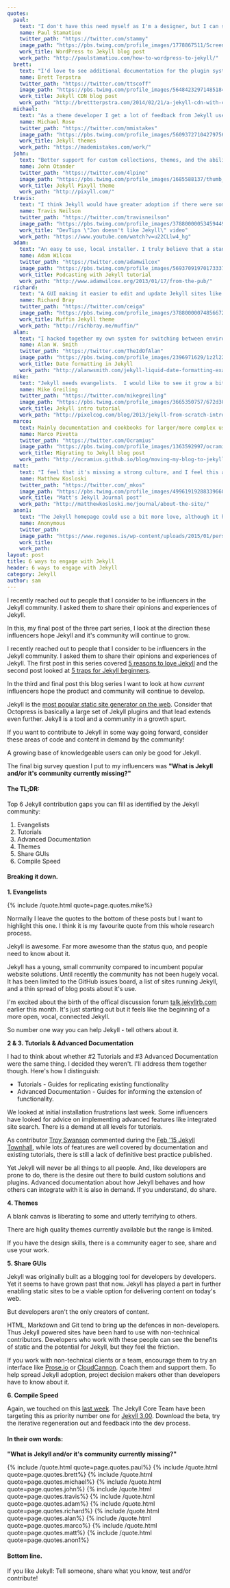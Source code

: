 ```yaml
---
quotes:
  paul:
    text: "I don't have this need myself as I'm a designer, but I can see the need for more and better designed Jekyll themes. The majority I've seen are made by engineers so they are not quite super slick on the design side yet. ;-)"
    name: Paul Stamatiou
    twitter_path: "https://twitter.com/stammy"
    image_path: "https://pbs.twimg.com/profile_images/1778867511/Screen_Shot_2012-01-24_at_2.03.52_PM_400x400.png"
    work_title: WordPress to Jekyll blog post
    work_path: "http://paulstamatiou.com/how-to-wordpress-to-jekyll/"
  brett:
    text: "I'd love to see additional documentation for the plugin system. The basics are well documented these days, but it still takes a lot of digging to figure out how to do anything unexpected."
    name: Brett Terpstra
    twitter_path: "https://twitter.com/ttscoff"
    image_path: "https://pbs.twimg.com/profile_images/564842329714851840/qqDLuEwd_400x400.jpeg"
    work_title: Jekyll CDN blog post
    work_path: "http://brettterpstra.com/2014/02/21/a-jekyll-cdn-with-cloudfront/"
  michael:
    text: "As a theme developer I get a lot of feedback from Jekyll users. The ones I hear from the most are generally non-devs who gravitate to Jekyll because of the free hosting GitHub Pages provides. From their comments there definitely is a void to fill in providing a service that makes working with Jekyll easier. Whether that's something like prose.io, a GUI wrapper for those who fear the CLI, or just making it easier to get it installed and running on their system. As far as features for Jekyll it seems to be moving in the right direction with 3.0. I have a fairly large Jekyll site and it takes forever to build, so anything to improve performance there has my vote. With the incremental rebuild stuff the Jekyll core team is working on hopefully that will be a non-issue."
    name: Michael Rose
    twitter_path: "https://twitter.com/mmistakes"
    image_path: "https://pbs.twimg.com/profile_images/560937271042797568/m5VndD_B.jpeg"
    work_title: Jekyll themes
    work_path: "https://mademistakes.com/work/"
  john:
    text: "Better support for custom collections, themes, and the ability to potentially switch out themes on the fly. It would be ideal if there were an easier way to ship with plugin support (Github pages doesn't support it)."
    name: John Otander
    twitter_path: "https://twitter.com/4lpine"
    image_path: "https://pbs.twimg.com/profile_images/1685588137/thumb_400x400.jpg"
    work_title: Jekyll Pixyll theme
    work_path: "http://pixyll.com/"
  travis:
    text: "I think Jekyll would have greater adoption if there were some app that would handle the config and compile. I answer a lot of questions all day about how to do this or that. Mostly just getting started. A lot of questions about getting it running on windows. It's hard to dev a Jekyll site for someone else. They just want a blog. There is prose.io, but it has its ... hang ups."
    name: Travis Neilson
    twitter_path: "https://twitter.com/travisneilson"
    image_path: "https://pbs.twimg.com/profile_images/378800000534594497/ff6e59ec85e5f439931a13a11e7e5212_400x400.jpeg"
    work_title: "DevTips \"Jon doesn't like Jekyll\" video"
    work_path: "https://www.youtube.com/watch?v=u22CLlw4_hg"
  adam:
    text: "An easy to use, local installer. I truly believe that a standalone installer for Jekyll is needed to open it out to people unable to find their way through installing and managing gems just to get up and running. There is Omnibus Jekyll, a standalone installer for Jekyll and dependencies, but work on that is slow and not currently the main focus of the Jekyll developers."
    name: Adam Wilcox
    twitter_path: "https://twitter.com/adamwilcox"
    image_path: "https://pbs.twimg.com/profile_images/569370919701733376/SZzuCEB-_400x400.jpeg"
    work_title: Podcasting with Jekyll tutorial
    work_path: "http://www.adamwilcox.org/2013/01/17/from-the-pub/"
  richard:
    text: "A GUI making it easier to edit and update Jekyll sites like Wordpress, or Tumblr. Possibly a Nodejs version."
    name: Richard Bray
    twitter_path: "https://twitter.com/ceiga"
    image_path: "https://pbs.twimg.com/profile_images/378800000748566726/83e335bc62829792ef3fa876463bb7e3_400x400.jpeg"
    work_title: Muffin Jekyll theme
    work_path: "http://richbray.me/muffin/"
  alan:
    text: "I hacked together my own system for switching between environments: Dev - for testing HTML/JS/CSS changes; Drafts - to speed up jekyll builds for previewing content; and Prod - what I build locally that gets deployed to the site. For a while, I setup an external image directory so that images weren't under the main tree. I don't do that anymore and am not sure it's needed."
    name: Alan W. Smith
    twitter_path: "https://twitter.com/TheIdOfAlan"
    image_path: "https://pbs.twimg.com/profile_images/2396971629/1z2l22mqcpqvhlv3hs9t_400x400.jpeg"
    work_title: Date formatting in Jekyll
    work_path: "http://alanwsmith.com/jekyll-liquid-date-formatting-examples"
  mike:
    text: "Jekyll needs evangelists.  I would like to see it grow a bit outside of its niche and reach more mainstream support, though given its learning curve I realize the mainstream appeal may have a ceiling. I for one am sick of clients handing me a bloated Wordpress installation to maintain when all they are using it for are few static web pages and a layout template.  The number of server resources and maintenance headaches that could be avoided is staggering."
    name: Mike Greiling
    twitter_path: "https://twitter.com/mikegreiling"
    image_path: "https://pbs.twimg.com/profile_images/3665350757/672d30f885ed73aa4e1d7d8d87289649_400x400.png"
    work_title: Jekyll intro tutorial
    work_path: "http://pixelcog.com/blog/2013/jekyll-from-scratch-introduction/"
  marco:
    text: Mainly documentation and cookbooks for larger/more complex use-cases (reporting/crawling/data sources/etc)
    name: Marco Pivetta
    twitter_path: "https://twitter.com/Ocramius"
    image_path: "https://pbs.twimg.com/profile_images/1363592997/ocramius-aethril-marco-pivetta-1_400x400.png"
    work_title: Migrating to Jekyll blog post
    work_path: "http://ocramius.github.io/blog/moving-my-blog-to-jekyll/"
  matt:
    text: "I feel that it's missing a strong culture, and I feel this amazing technology is underrated."
    name: Matthew Kosloski
    twitter_path: "https://twitter.com/_mkos"
    image_path: "https://pbs.twimg.com/profile_images/499619192883396609/lAwfijv8_400x400.jpeg"
    work_title: "Matt's Jekyll Journal post"
    work_path: "http://matthewkosloski.me/journal/about-the-site/"
  anon1:
    text: "The Jekyll homepage could use a bit more love, although it has been getting better (better instructions, more comprehensive). It is still not always clear why Jekyll works certain ways, or how to do things that aren't the exact things described on jekyllrb.com. I imagine that there is a lot of more advanced functionality that I don't use because the tutorials just aren't there yet, or they're written for a more advanced developer audience (I am definitely at the less technical of the developer spectrum)."
    name: Anonymous
    twitter_path:
    image_path: "https://www.regenes.is/wp-content/uploads/2015/01/person-placeholder-400x400.png"
    work_title:
    work_path:
layout: post
title: 6 ways to engage with Jekyll
header: 6 ways to engage with Jekyll
category: Jekyll
author: sam
---
```

I recently reached out to people that I consider to be influencers in the Jekyll community. I asked them to share their opinions and experiences of Jekyll.

In this, my final post of the three part series, I look at the direction these influencers hope Jekyll and it's community will continue to grow.

<!-- excerpt stop -->

I recently reached out to people that I consider to be influencers in the Jekyll community. I asked them to share their opinions and experiences of Jekyll. The first post in this series covered [5 reasons to love Jekyll](http://cloudcannon.com/jekyll/2015/03/04/5-reasons-you-should-use-jekyll.html) and the second post looked at [5 traps for Jekyll beginners](http://cloudcannon.com/jekyll/2015/03/13/5-common-jekyll-traps.html).

In the third and final post this blog series I want to look at how _current_ influencers hope the product and community will continue to develop.

Jekyll is the [most popular static site generator on the web](https://www.staticgen.com/). Consider that Octopress is basically a large set of Jekyll plugins and that lead extends even further. Jekyll is a tool and a community in a growth spurt.

If you want to contribute to Jekyll in some way going forward, consider these areas of code and content in demand by the community!

A growing base of knowledgeable users can only be good for Jekyll.

The final big survey question I put to my influencers was **&quot;What is Jekyll and/or it&#39;s community currently missing?&quot;**

#### The TL;DR:

Top 6 Jekyll contribution gaps you can fill as identified by the Jekyll community:

1.  Evangelists
2.  Tutorials
3.  Advanced Documentation
4.  Themes
5.  Share GUIs
6.  Compile Speed

#### Breaking it down.

**1.  Evangelists**

{% include /quote.html quote=page.quotes.mike%}

Normally I leave the quotes to the bottom of these posts but I want to highlight this one. I think it is my favourite quote from this whole research process. 

Jekyll is awesome. Far more awesome than the status quo, and people need to know about it.

Jekyll has a young, small community compared to incumbent popular website solutions. Until recently the community has not been hugely vocal. It has been limited to the GitHub issues board, a list of sites running Jekyll, and a thin spread of blog posts about it&#39;s use.

I&#39;m excited about the birth of the offical discussion forum [talk.jekyllrb.com](https://talk.jekyllrb.com/) earlier this month. It&#39;s just starting out but it feels like the beginning of a more open, vocal, connected Jekyll.

So number one way you can help Jekyll - tell others about it.

**2 &amp; 3. Tutorials &amp; Advanced Documentation**

I had to think about whether #2 Tutorials and #3 Advanced Documentation were the same thing. I decided they weren&#39;t. I&#39;ll address them together though. Here&#39;s how I distinguish:

*   Tutorials - Guides for replicating existing functionality
*   Advanced Documentation - Guides for informing the extension of functionality.

We looked at initial installation frustrations last week. Some influencers have looked for advice on implementing advanced features like integrated site search. There is a demand at all levels for tutorials.

As contributor [Troy Swanson](https://twitter.com/gerphimum/) commented during the [Feb '15 Jekyll Townhall](https://www.youtube.com/watch?v=sRCXRkUVAag), while lots of features are well covered by documentation and existing tutorials, there is still a lack of definitive best practice published.

Yet Jekyll will never be all things to all people. And, like developers are prone to do, there is the desire out there to build custom solutions and plugins. Advanced documentation about how Jekyll behaves and how others can integrate with it is also in demand. If you understand, do share.

**4.  Themes**

A blank canvas is liberating to some and utterly terrifying to others.

There are high quality themes currently available but the range is limited.

If you have the design skills, there is a community eager to see, share and use your work.

**5.  Share GUIs**

Jekyll was originally built as a blogging tool for developers by developers. Yet it seems to have grown past that now. Jekyll has played a part in further enabling static sites to be a viable option for delivering content on today&#39;s web.

But developers aren&#39;t the only creators of content.

HTML, Markdown and Git tend to bring up the defences in non-developers. Thus Jekyll powered sites have been hard to use with non-technical contributors. Developers who work with these people can see the benefits of static and the potential for Jekyll, but they feel the friction.

If you work with non-technical clients or a team, encourage them to try an interface like [Prose.io](http://prose.io/) or [CloudCannon](https://www.youtube.com/watch?v=Fjd0V_pET5E). Coach them and support them. To help spread Jekyll adoption, project decision makers other than developers have to know about it.

**6.  Compile Speed**

Again, we touched on this [last week](http://cloudcannon.com/jekyll/2015/03/13/5-common-jekyll-traps.html). The Jekyll Core Team have been targeting this as priority number one for [Jekyll 3.00](http://jekyllrb.com/news/2015/01/24/jekyll-3-0-0-beta1-released/). Download the beta, try the iterative regeneration out and feedback into the dev process.

#### In their own words:

**&quot;What is Jekyll and/or it&#39;s community currently missing?&quot;**

{% include /quote.html quote=page.quotes.paul%}
{% include /quote.html quote=page.quotes.brett%}
{% include /quote.html quote=page.quotes.michael%}
{% include /quote.html quote=page.quotes.john%}
{% include /quote.html quote=page.quotes.travis%}
{% include /quote.html quote=page.quotes.adam%}
{% include /quote.html quote=page.quotes.richard%}
{% include /quote.html quote=page.quotes.alan%}
{% include /quote.html quote=page.quotes.marco%}
{% include /quote.html quote=page.quotes.matt%}
{% include /quote.html quote=page.quotes.anon1%}

#### Bottom line.

If you like Jekyll: Tell someone, share what you know, test and/or contribute!